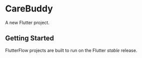 # CareBuddy

A new Flutter project.

## Getting Started

FlutterFlow projects are built to run on the Flutter _stable_ release.
